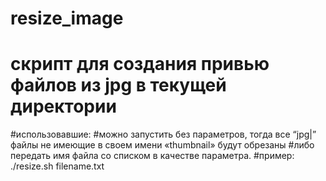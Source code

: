 # resize_image
# скрипт для создания привью файлов из jpg в текущей директории
#использовавшие: 
#можно запустить без параметров, тогда все “jpg|” файлы не имеющие в своем имени «thumbnail» будут обрезаны 
#либо передать имя файла со списком в качестве параметра.
#пример: ./resize.sh filename.txt
